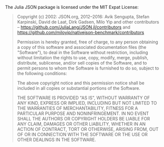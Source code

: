 The Julia JSON package is licensed under the MIT Expat License:

> Copyright (c) 2002: JSON.org, 2012–2016: Avik Sengupta, Stefan Karpinski,
> David de Laat, Dirk Gadsen, Milo Yip and other contributors
> – https://github.com/JuliaLang/JSON.jl/contributors
> and https://github.com/miloyip/nativejson-benchmark/contributors
>
> Permission is hereby granted, free of charge, to any person obtaining
> a copy of this software and associated documentation files (the
> "Software"), to deal in the Software without restriction, including
> without limitation the rights to use, copy, modify, merge, publish,
> distribute, sublicense, and/or sell copies of the Software, and to
> permit persons to whom the Software is furnished to do so, subject to
> the following conditions:
>
> The above copyright notice and this permission notice shall be
> included in all copies or substantial portions of the Software.
>
> THE SOFTWARE IS PROVIDED "AS IS", WITHOUT WARRANTY OF ANY KIND,
> EXPRESS OR IMPLIED, INCLUDING BUT NOT LIMITED TO THE WARRANTIES OF
> MERCHANTABILITY, FITNESS FOR A PARTICULAR PURPOSE AND
> NONINFRINGEMENT. IN NO EVENT SHALL THE AUTHORS OR COPYRIGHT HOLDERS BE
> LIABLE FOR ANY CLAIM, DAMAGES OR OTHER LIABILITY, WHETHER IN AN ACTION
> OF CONTRACT, TORT OR OTHERWISE, ARISING FROM, OUT OF OR IN CONNECTION
> WITH THE SOFTWARE OR THE USE OR OTHER DEALINGS IN THE SOFTWARE.
